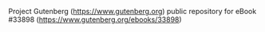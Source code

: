 Project Gutenberg (https://www.gutenberg.org) public repository for eBook #33898 (https://www.gutenberg.org/ebooks/33898)
